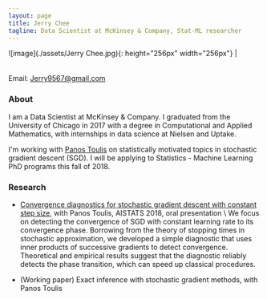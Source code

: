 ```yaml
---
layout: page
title: Jerry Chee 
tagline: Data Scientist at McKinsey & Company, Stat-ML researcher 
---
```


![image](./assets/Jerry Chee.jpg){: height="256px" width="256px"} | $$\quad$$ Email: Jerry9567@gmail.com


[comment]: <> (### Contact Email: Jerry9567@gmail.com)

### About
I am a Data Scientist at McKinsey & Company. 
I graduated from the University of Chicago in 2017 with a degree in Computational and Applied Mathematics, with internships in data science at Nielsen and Uptake.

I'm working with [Panos Toulis](http://faculty.chicagobooth.edu/Panagiotis.toulis/) on statistically motivated topics in stochastic gradient descent (SGD). 
I will be applying to Statistics - Machine Learning PhD programs this fall of 2018. 



### Research
* [Convergence diagnostics for stochastic gradient descent with constant step size](https://arxiv.org/pdf/1710.06382), with Panos Toulis, AISTATS 2018, oral presentation \\
We focus on detecting the convergence of SGD with constant learning rate to its convergence phase.
Borrowing from the theory of stopping times in stochastic approximation, we developed a simple diagnostic that uses inner products of successive gradients to detect convergence. 
Theoretical and empirical results suggest that the diagnostic reliably detects the phase transition, which can speed up classical procedures.

* (Working paper) Exact inference with stochastic gradient methods, with Panos Toulis
